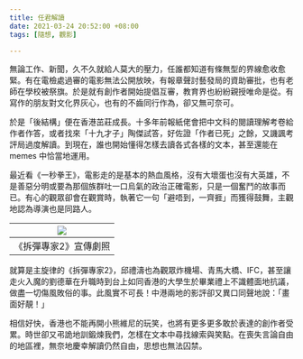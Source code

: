 ```yaml
---
title: 任君解讀
date: 2021-03-24 20:52:00 +08:00
tags: [隨想, 觀影]

---
```


  
  
無論工作、新聞，久不久就給人莫大的壓力，任誰都知道有條無型的界線愈收愈緊。有在電檢處過審的電影無法公開放映，有報章聲討藝發局的資助審批，也有老師在學校被祭旗。於是就有創作者開始提倡互審，教育界也紛紛親授唯命是從。有寫作的朋友對文化界灰心，也有的不齒同行作為，卻又無可奈可。

於是「後結構」便在香港茁莊成長。十多年前報紙佬會把中文科的閱讀理解考卷給作者作答，或者找來「十九才子」陶傑試答，好佐證「作者已死」之餘，又譏諷考評局過度解讀。到現在，誰也開始懂得怎樣去讀各式各樣的文本，甚至還能在memes 中恰當地運用。

最近看《一秒拳王》，電影走的是基本的熱血風格，沒有大壞蛋也沒有大英雄，不是善惡分明或要為那個族群吐一口烏氣的政治正確電影，只是一個奮鬥的故事而已。有心的觀眾卻會在觀賞時，執著它一句「避唔到，一齊捱」而獲得鼓舞，主觀地認為導演也是同路人。   

| [![](https://1.bp.blogspot.com/-nRpNbAcw-gQ/YFs10JoAkyI/AAAAAAAAIOI/A6facKnw0e8inBkLVrajcDoHvpON4ZmSACLcBGAsYHQ/w400-h223/_2020121417001146141.jpg)](https://1.bp.blogspot.com/-nRpNbAcw-gQ/YFs10JoAkyI/AAAAAAAAIOI/A6facKnw0e8inBkLVrajcDoHvpON4ZmSACLcBGAsYHQ/s1280/%5F2020121417001146141.jpg) |
| ------------------------------------------------------------------------------------------------------------------------------------------------------------------------------------------------------------------------------------------------------------------------------------------------- |
| 《拆彈專家2》宣傳劇照                                                                                                                                                                                                                                                                                       |

  
就算是主旋律的《拆彈專家2》，邱禮濤也為觀眾炸機場、青馬大橋、IFC，甚至讓走火入魔的劉德華在升職時到台上如同香港的大學生於畢業禮上不識體面地抗議，做盡一切傷風敗俗的事。此風實不可長！中港兩地的影評卻又異口同聲地說：「畫面好靚！」

相信好快，香港也不能再開小熊維尼的玩笑，也將有更多更多敢於表達的創作者受累。時世卻又弔詭地訓鍛煉我們，怎樣在文本中尋找線索與笑點。在喪失言論自由的地區裡，無奈地慶幸解讀仍然自由，思想也無法囚禁。
  
  

